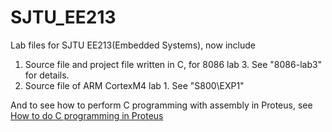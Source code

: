# SJTU_EE213
Lab files for SJTU EE213(Embedded Systems), now include
1. Source file and project file written in C, for 8086 lab 3. See "8086-lab3" for details.
2. Source file of ARM CortexM4 lab 1. See "S800\EXP1"

And to see how to perform C programming with assembly in Proteus, see [How to do C programming in Proteus](https://github.com/rogerwwww/SJTU_EE213/wiki/How-to-perform-C-programming-in-Proteus-8.5)